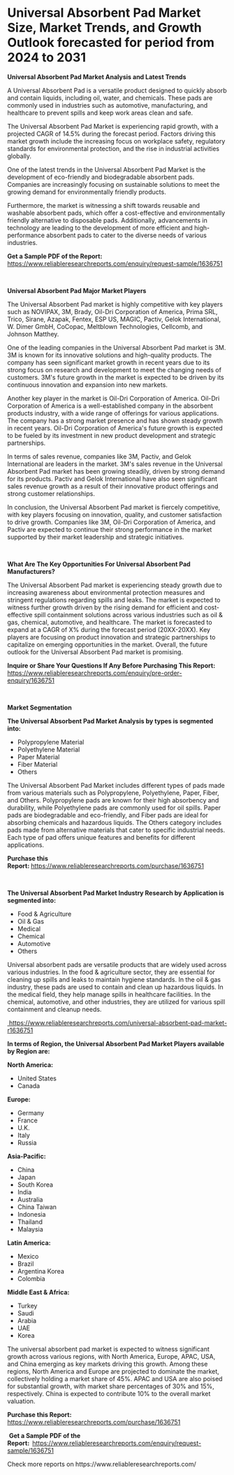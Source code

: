 <p><h1>Universal Absorbent Pad Market Size, Market Trends, and Growth Outlook forecasted for period from 2024 to 2031</h1></p><p><strong>Universal Absorbent Pad Market Analysis and Latest Trends</strong></p>
<p><p>A Universal Absorbent Pad is a versatile product designed to quickly absorb and contain liquids, including oil, water, and chemicals. These pads are commonly used in industries such as automotive, manufacturing, and healthcare to prevent spills and keep work areas clean and safe.</p><p>The Universal Absorbent Pad Market is experiencing rapid growth, with a projected CAGR of 14.5% during the forecast period. Factors driving this market growth include the increasing focus on workplace safety, regulatory standards for environmental protection, and the rise in industrial activities globally.</p><p>One of the latest trends in the Universal Absorbent Pad Market is the development of eco-friendly and biodegradable absorbent pads. Companies are increasingly focusing on sustainable solutions to meet the growing demand for environmentally friendly products.</p><p>Furthermore, the market is witnessing a shift towards reusable and washable absorbent pads, which offer a cost-effective and environmentally friendly alternative to disposable pads. Additionally, advancements in technology are leading to the development of more efficient and high-performance absorbent pads to cater to the diverse needs of various industries.</p></p>
<p><strong>Get a Sample PDF of the Report:&nbsp;</strong> <a href="https://www.reliableresearchreports.com/enquiry/request-sample/1636751">https://www.reliableresearchreports.com/enquiry/request-sample/1636751</a></p>
<p>&nbsp;</p>
<p><strong>Universal Absorbent Pad Major Market Players</strong></p>
<p><p>The Universal Absorbent Pad market is highly competitive with key players such as NOVIPAX, 3M, Brady, Oil-Dri Corporation of America, Prima SRL, Trico, Sirane, Azapak, Fentex, ESP US, MAGIC, Pactiv, Gelok International, W. Dimer GmbH, CoCopac, Meltblown Technologies, Cellcomb, and Johnson Matthey. </p><p>One of the leading companies in the Universal Absorbent Pad market is 3M. 3M is known for its innovative solutions and high-quality products. The company has seen significant market growth in recent years due to its strong focus on research and development to meet the changing needs of customers. 3M's future growth in the market is expected to be driven by its continuous innovation and expansion into new markets.</p><p>Another key player in the market is Oil-Dri Corporation of America. Oil-Dri Corporation of America is a well-established company in the absorbent products industry, with a wide range of offerings for various applications. The company has a strong market presence and has shown steady growth in recent years. Oil-Dri Corporation of America's future growth is expected to be fueled by its investment in new product development and strategic partnerships.</p><p>In terms of sales revenue, companies like 3M, Pactiv, and Gelok International are leaders in the market. 3M's sales revenue in the Universal Absorbent Pad market has been growing steadily, driven by strong demand for its products. Pactiv and Gelok International have also seen significant sales revenue growth as a result of their innovative product offerings and strong customer relationships.</p><p>In conclusion, the Universal Absorbent Pad market is fiercely competitive, with key players focusing on innovation, quality, and customer satisfaction to drive growth. Companies like 3M, Oil-Dri Corporation of America, and Pactiv are expected to continue their strong performance in the market supported by their market leadership and strategic initiatives.</p></p>
<p>&nbsp;</p>
<p><strong>What Are The Key Opportunities For Universal Absorbent Pad Manufacturers?</strong></p>
<p><p>The Universal Absorbent Pad market is experiencing steady growth due to increasing awareness about environmental protection measures and stringent regulations regarding spills and leaks. The market is expected to witness further growth driven by the rising demand for efficient and cost-effective spill containment solutions across various industries such as oil & gas, chemical, automotive, and healthcare. The market is forecasted to expand at a CAGR of X% during the forecast period (20XX-20XX). Key players are focusing on product innovation and strategic partnerships to capitalize on emerging opportunities in the market. Overall, the future outlook for the Universal Absorbent Pad market is promising.</p></p>
<p><strong>Inquire or Share Your Questions If Any Before Purchasing This Report:</strong> <a href="https://www.reliableresearchreports.com/enquiry/pre-order-enquiry/1636751">https://www.reliableresearchreports.com/enquiry/pre-order-enquiry/1636751</a></p>
<p>&nbsp;</p>
<p><strong>Market Segmentation</strong></p>
<p><strong>The Universal Absorbent Pad Market Analysis by types is segmented into:</strong></p>
<p><ul><li>Polypropylene Material</li><li>Polyethylene Material</li><li>Paper Material</li><li>Fiber Material</li><li>Others</li></ul></p>
<p><p>The Universal Absorbent Pad Market includes different types of pads made from various materials such as Polypropylene, Polyethylene, Paper, Fiber, and Others. Polypropylene pads are known for their high absorbency and durability, while Polyethylene pads are commonly used for oil spills. Paper pads are biodegradable and eco-friendly, and Fiber pads are ideal for absorbing chemicals and hazardous liquids. The Others category includes pads made from alternative materials that cater to specific industrial needs. Each type of pad offers unique features and benefits for different applications.</p></p>
<p><strong>Purchase this Report:&nbsp;</strong><a href="https://www.reliableresearchreports.com/purchase/1636751">https://www.reliableresearchreports.com/purchase/1636751</a></p>
<p>&nbsp;</p>
<p><strong>The Universal Absorbent Pad Market Industry Research by Application is segmented into:</strong></p>
<p><ul><li>Food & Agriculture</li><li>Oil & Gas</li><li>Medical</li><li>Chemical</li><li>Automotive</li><li>Others</li></ul></p>
<p><p>Universal absorbent pads are versatile products that are widely used across various industries. In the food & agriculture sector, they are essential for cleaning up spills and leaks to maintain hygiene standards. In the oil & gas industry, these pads are used to contain and clean up hazardous liquids. In the medical field, they help manage spills in healthcare facilities. In the chemical, automotive, and other industries, they are utilized for various spill containment and cleanup needs.</p></p>
<p><a href="https://www.reliableresearchreports.com/universal-absorbent-pad-market-r1636751">&nbsp;https://www.reliableresearchreports.com/universal-absorbent-pad-market-r1636751</a></p>
<p><strong>In terms of Region, the Universal Absorbent Pad Market Players available by Region are:</strong></p>
<p>
    <p> <strong> North America: </strong>
        <ul>
            <li>United States</li>
            <li>Canada</li>
        </ul>
        </p> 
    <p> <strong> Europe: </strong>
        <ul>
            <li>Germany</li>
            <li>France</li>
            <li>U.K.</li>
            <li>Italy</li>
            <li>Russia</li>
        </ul>
        </p> 
    <p> <strong> Asia-Pacific: </strong>
        <ul>
            <li>China</li>
            <li>Japan</li>
            <li>South Korea</li>
            <li>India</li>
            <li>Australia</li>
            <li>China Taiwan</li>
            <li>Indonesia</li>
            <li>Thailand</li>
            <li>Malaysia</li>
        </ul>
        </p> 
    <p> <strong> Latin America: </strong>
        <ul>
            <li>Mexico</li>
            <li>Brazil</li>
            <li>Argentina Korea</li>
            <li>Colombia</li>
        </ul>
        </p> 
    <p> <strong> Middle East & Africa: </strong>
        <ul>
            <li>Turkey</li>
            <li>Saudi</li>
            <li>Arabia</li>
            <li>UAE</li>
            <li>Korea</li>
        </ul>
    </p>
    </p>
<p><p>The universal absorbent pad market is expected to witness significant growth across various regions, with North America, Europe, APAC, USA, and China emerging as key markets driving this growth. Among these regions, North America and Europe are projected to dominate the market, collectively holding a market share of 45%. APAC and USA are also poised for substantial growth, with market share percentages of 30% and 15%, respectively. China is expected to contribute 10% to the overall market valuation.</p></p>
<p><strong>Purchase this Report: </strong><a href="https://www.reliableresearchreports.com/purchase/1636751">https://www.reliableresearchreports.com/purchase/1636751</a></p>
<p>&nbsp;<strong>Get a Sample PDF of the Report:&nbsp;&nbsp;</strong><a href="https://www.reliableresearchreports.com/enquiry/request-sample/1636751">https://www.reliableresearchreports.com/enquiry/request-sample/1636751</a></p>
<p><strong></strong></p>
<p>Check more reports on https://www.reliableresearchreports.com/</p>